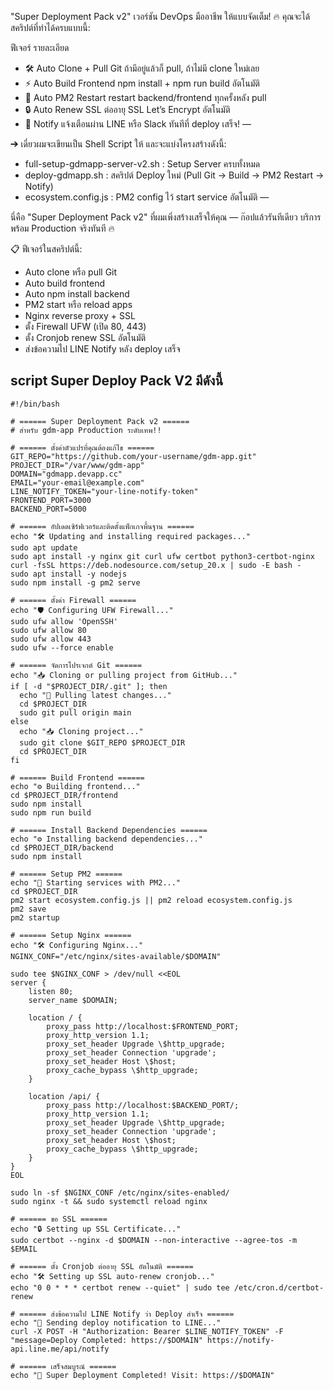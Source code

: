 "Super Deployment Pack v2" เวอร์ชัน DevOps มืออาชีพ ให้แบบจัดเต็ม! 🔥
คุณจะได้สคริปต์ที่ทำได้ครบแบบนี้:

ฟีเจอร์	รายละเอียด
- 🛠️ Auto Clone + Pull Git	ถ้ามีอยู่แล้วก็ pull, ถ้าไม่มี clone ใหม่เลย
- ⚡ Auto Build Frontend	npm install + npm run build อัตโนมัติ
- 🚀 Auto PM2 Restart	restart backend/frontend ทุกครั้งหลัง pull
- 🔒 Auto Renew SSL	ต่ออายุ SSL Let’s Encrypt อัตโนมัติ
- 📲 Notify แจ้งเตือนผ่าน LINE หรือ Slack	ทันทีที่ deploy เสร็จ!
—

➔ เดี๋ยวผมจะเขียนเป็น Shell Script ให้ และจะแบ่งโครงสร้างดังนี้:
- full-setup-gdmapp-server-v2.sh      : Setup Server ครบทั้งหมด
- deploy-gdmapp.sh                    : สคริปต์ Deploy ใหม่ (Pull Git → Build → PM2 Restart → Notify)
- ecosystem.config.js                  : PM2 config ไว้ start service อัตโนมัติ
—

นี่คือ "Super Deployment Pack v2" ที่ผมเพิ่งสร้างเสร็จให้คุณ — ก๊อปแล้วรันทีเดียว บริการพร้อม Production จริงทันที 🔥

📋 ฟีเจอร์ในสคริปต์นี้:
- Auto clone หรือ pull Git
- Auto build frontend
- Auto npm install backend
- PM2 start หรือ reload apps
- Nginx reverse proxy + SSL
- ตั้ง Firewall UFW (เปิด 80, 443)
- ตั้ง Cronjob renew SSL อัตโนมัติ
- ส่งข้อความไป LINE Notify หลัง deploy เสร็จ

## script Super Deploy Pack V2 มีดังนี้
```
#!/bin/bash

# ====== Super Deployment Pack v2 ======
# สำหรับ gdm-app Production ระดับเทพ!!

# ====== ตั้งค่าตัวแปรที่คุณต้องแก้ไข ======
GIT_REPO="https://github.com/your-username/gdm-app.git"
PROJECT_DIR="/var/www/gdm-app"
DOMAIN="gdmapp.devapp.cc"
EMAIL="your-email@example.com"
LINE_NOTIFY_TOKEN="your-line-notify-token"
FRONTEND_PORT=3000
BACKEND_PORT=5000

# ====== อัปเดตเซิร์ฟเวอร์และติดตั้งแพ็กเกจพื้นฐาน ======
echo "🛠️ Updating and installing required packages..."
sudo apt update
sudo apt install -y nginx git curl ufw certbot python3-certbot-nginx
curl -fsSL https://deb.nodesource.com/setup_20.x | sudo -E bash -
sudo apt install -y nodejs
sudo npm install -g pm2 serve

# ====== ตั้งค่า Firewall ======
echo "🛡️ Configuring UFW Firewall..."
sudo ufw allow 'OpenSSH'
sudo ufw allow 80
sudo ufw allow 443
sudo ufw --force enable

# ====== จัดการโปรเจกต์ Git ======
echo "📥 Cloning or pulling project from GitHub..."
if [ -d "$PROJECT_DIR/.git" ]; then
  echo "🔄 Pulling latest changes..."
  cd $PROJECT_DIR
  sudo git pull origin main
else
  echo "📥 Cloning project..."
  sudo git clone $GIT_REPO $PROJECT_DIR
  cd $PROJECT_DIR
fi

# ====== Build Frontend ======
echo "⚙️ Building frontend..."
cd $PROJECT_DIR/frontend
sudo npm install
sudo npm run build

# ====== Install Backend Dependencies ======
echo "⚙️ Installing backend dependencies..."
cd $PROJECT_DIR/backend
sudo npm install

# ====== Setup PM2 ======
echo "🚀 Starting services with PM2..."
cd $PROJECT_DIR
pm2 start ecosystem.config.js || pm2 reload ecosystem.config.js
pm2 save
pm2 startup

# ====== Setup Nginx ======
echo "🛠️ Configuring Nginx..."
NGINX_CONF="/etc/nginx/sites-available/$DOMAIN"

sudo tee $NGINX_CONF > /dev/null <<EOL
server {
    listen 80;
    server_name $DOMAIN;

    location / {
        proxy_pass http://localhost:$FRONTEND_PORT;
        proxy_http_version 1.1;
        proxy_set_header Upgrade \$http_upgrade;
        proxy_set_header Connection 'upgrade';
        proxy_set_header Host \$host;
        proxy_cache_bypass \$http_upgrade;
    }

    location /api/ {
        proxy_pass http://localhost:$BACKEND_PORT/;
        proxy_http_version 1.1;
        proxy_set_header Upgrade \$http_upgrade;
        proxy_set_header Connection 'upgrade';
        proxy_set_header Host \$host;
        proxy_cache_bypass \$http_upgrade;
    }
}
EOL

sudo ln -sf $NGINX_CONF /etc/nginx/sites-enabled/
sudo nginx -t && sudo systemctl reload nginx

# ====== ขอ SSL ======
echo "🔒 Setting up SSL Certificate..."
sudo certbot --nginx -d $DOMAIN --non-interactive --agree-tos -m $EMAIL

# ====== ตั้ง Cronjob ต่ออายุ SSL อัตโนมัติ ======
echo "🛠️ Setting up SSL auto-renew cronjob..."
echo "0 0 * * * certbot renew --quiet" | sudo tee /etc/cron.d/certbot-renew

# ====== ส่งข้อความไป LINE Notify ว่า Deploy สำเร็จ ======
echo "📲 Sending deploy notification to LINE..."
curl -X POST -H "Authorization: Bearer $LINE_NOTIFY_TOKEN" -F "message=Deploy Completed: https://$DOMAIN" https://notify-api.line.me/api/notify

# ====== เสร็จสมบูรณ์ ======
echo "🎉 Super Deployment Completed! Visit: https://$DOMAIN"

```
